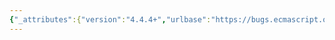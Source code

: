 ```yaml
---
{"_attributes":{"version":"4.4.4+","urlbase":"https://bugs.ecmascript.org/","maintainer":"dherman@mozilla.com"},"bug":{"bug_id":1240,"creation_ts":"2013-02-01 07:38:00 -0800","short_desc":"[10.6] MakeArgGetter/MakeArgGetter does not work well with duplicate arguments","delta_ts":"2014-04-06 11:29:52 -0700","product":"Draft for 6th Edition","component":"technical issue","version":"Rev 13: December 21, 2012 Draft","rep_platform":"All","op_sys":"All","bug_status":"RESOLVED","resolution":"FIXED","priority":"Normal","bug_severity":"normal","everconfirmed":true,"reporter":{"uid":"andrebargull","name":"André Bargull"},"assigned_to":{"uid":"allen","name":"Allen Wirfs-Brock"},"long_desc":[{"commentid":3172,"comment_count":0,"who":{"uid":"andrebargull","name":"André Bargull"},"bug_when":"2013-02-01 07:38:25 -0800","thetext":"The following expression returns `undefined` per 10.6 MakeArgGetter algorithm, but should return `1`:\n---\n(function(a,a){return arguments[0]})(1)\n---\n\nReason:\nMakeArgGetter creates the following getter function:\n---\nfunction() { return a }\n---\n\nThe getter function resolves `a` to the second argument which is defaulted to `undefined`. \n\n\nThis bug also applies to the ECMAScript 5.1 specification."},{"commentid":3173,"comment_count":1,"who":{"uid":"andrebargull","name":"André Bargull"},"bug_when":"2013-02-01 08:16:11 -0800","thetext":"Hmm, I guess CompleteMappedArgumentsObject only needs be changed:\n---\n1-4: <<leave as is>>\n5: Let indx = numberOfNonRestFormals - 1.\n6: Repeat while indx ≥ 0,\n a: Let param be getParameter of formals with argument indx.\n b: If param is a BindingIdentifier, then\n  i : Let name be the sole element of BoundNames of param.\n  ii: If name is not an element of mappedNames, then\n    1: Add name as an element of the list mappedNames.\n    2: If indx is less than len, then\n      a: Let g be the result of calling the MakeArgGetter abstract operation with arguments name and env.\n      b: Let p be the result of calling the MakeArgSetter abstract operation with arguments name and env.\n      c: Call the [[DefineOwnProperty]] internal method of map passing ToString(indx) and the Property Descriptor {[[Set]]: p, [[Get]]: g, [[Configurable]]: true} as arguments.\n c: Let indx = indx - 1.\n7-9: <<leave as is>>\n---"},{"commentid":3174,"comment_count":2,"who":{"uid":"andrebargull","name":"André Bargull"},"bug_when":"2013-02-01 08:26:29 -0800","thetext":"Step 7 also needs to be changed and one additional boolean flag must be added. The complete algorithm:\n---\n1. Let len be the result of Get(obj, \"length\").\n2. Let mappedNames be an empty List.\n3. Let hasMapped be false.\n4. Let numberOfNonRestFormals be NumberOfParameters of formals.\n5. Let map be the result of the abstract operation ObjectCreate.\n6. Let indx = numberOfNonRestFormals - 1.\n7. Repeat while indx ≥ 0,\n a. Let param be getParameter of formals with argument indx.\n b. If param is a BindingIdentifier, then\n  i.  Let name be the sole element of BoundNames of param.\n  ii. If name is not an element of mappedNames, then\n    1. Add name as an element of the list mappedNames.\n    2. If indx is less than len, then\n      a  Let hasMapped be true.\n      b  Let g be the result of calling the MakeArgGetter abstract operation with arguments name and env.\n      c  Let p be the result of calling the MakeArgSetter abstract operation with arguments name and env.\n      d  Call the [[DefineOwnProperty]] internal method of map passing ToString(indx) and the Property Descriptor {[[Set]]: p, [[Get]]: g, [[Configurable]]: true} as arguments.\n c. Let indx = indx - 1.\n8. If hasMapped is true, then\n  a. Set the [[ParameterMap]] internal data property of obj to map.\n  b. Set the [[GetP]], [[GetOwnProperty]], [[DefineOwnProperty]], and [[Delete]] internal methods of obj to the definitions provided below.\n9. Call the [[DefineOwnProperty]] internal method on obj passing \"callee\" and the Property Descriptor \n{[[Value]]: func , [[Writable]]:  true, [[Enumerable]]: false, [[Configurable]]: true} as arguments.\n10. Return obj\n---"},{"commentid":7479,"comment_count":3,"who":{"uid":"allen","name":"Allen Wirfs-Brock"},"bug_when":"2014-03-27 09:11:34 -0700","thetext":"fixed in rev23 editor's draft\n\ncomplex rewrite, should be reviewed again."},{"commentid":7535,"comment_count":4,"who":{"uid":"allen","name":"Allen Wirfs-Brock"},"bug_when":"2014-04-06 11:29:52 -0700","thetext":"fixed in rev23 draft"}]}}
---
```


